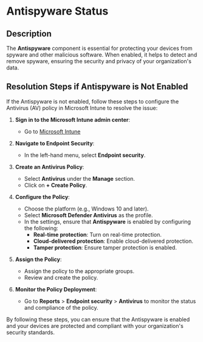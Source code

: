 # Antispyware Status

## Description

The **Antispyware** component is essential for protecting your devices from spyware and other malicious software. When enabled, it helps to detect and remove spyware, ensuring the security and privacy of your organization's data.

## Resolution Steps if Antispyware is Not Enabled

If the Antispyware is not enabled, follow these steps to configure the Antivirus (AV) policy in Microsoft Intune to resolve the issue:

1. **Sign in to the Microsoft Intune admin center**:
   - Go to [Microsoft Intune](https://intune.microsoft.com)

2. **Navigate to Endpoint Security**:
   - In the left-hand menu, select **Endpoint security**.

3. **Create an Antivirus Policy**:
   - Select **Antivirus** under the **Manage** section.
   - Click on **+ Create Policy**.

4. **Configure the Policy**:
   - Choose the platform (e.g., Windows 10 and later).
   - Select **Microsoft Defender Antivirus** as the profile.
   - In the settings, ensure that **Antispyware** is enabled by configuring the following:
     - **Real-time protection**: Turn on real-time protection.
     - **Cloud-delivered protection**: Enable cloud-delivered protection.
     - **Tamper protection**: Ensure tamper protection is enabled.

5. **Assign the Policy**:
   - Assign the policy to the appropriate groups.
   - Review and create the policy.

6. **Monitor the Policy Deployment**:
   - Go to **Reports** > **Endpoint security** > **Antivirus** to monitor the status and compliance of the policy.

By following these steps, you can ensure that the Antispyware is enabled and your devices are protected and compliant with your organization's security standards.
